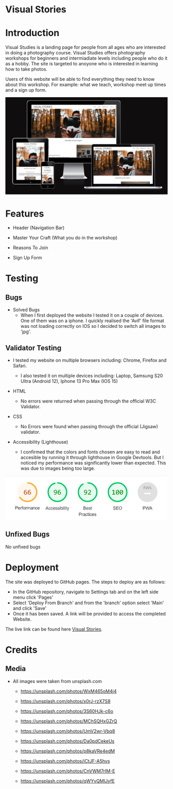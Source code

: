 Visual Stories
=


Introduction
=

Visual Studies is a landing page for people from all ages who are interested in doing a photography course.
Visual Studies offers photography workshops for beginners and intermiadiate levels including people who do it as a hobby.
The site is targeted to anoyone who is interested in learning how to take photos.

Users of this website will be able to find everything they need to know about this workshop. For example: what we teach, workshop meet up times and a sign up form. 


![alt text](assets/images/amiresponsive.png)

Features
=

- Header (Navigation Bar)

- Master Your Craft (What you do in the workshop)

- Reasons To Join

- Sign Up Form


Testing
=

## Bugs

- Solved Bugs
    - When I first deployed the website I tested it on a couple of devices. One of them was on a iphone. I quickly realised the 'Avif' file format was not loading correctly on IOS so I decided to switch all images to 'jpg'.

## Validator Testing

- I tested my website on multiple browsers including: Chrome, Firefox and Safari.
    - I also tested it on multiple devices including: Laptop, Samsung S20 Ultra (Android 12), Iphone 13 Pro Max (IOS 15)

- HTML
    - No errors were returned when passing through the official W3C Validator.
- CSS
    - No Errors were found when passing through the official (Jigsaw) validator.
- Accessibility (Lighthouse)
    - I confirmed that the colors and fonts chosen are easy to read and accesible by running it through lighthouse in Google Devtools. But I noticed my performance was significantly lower than expected. This was due to images being too large.

![alt text](assets/images/lighthouse-results.png)

## Unfixed Bugs

No unfixed bugs

Deployment
=
The site was deployed to GitHub pages. The steps to deploy are as follows:
- In the GitHub repository, navigate to Settings tab and on the left side menu click 'Pages'
- Select 'Deploy From Branch' and from the 'branch' option select 'Main' and click 'Save'
- Once it has been saved. A link will be provided to access the completed Website.

The live link can be found here [Visual Stories](https://rinalds98.github.io/visual-stories/ "Visual Stories").

Credits
=
## **Media**
- All images were taken from unsplash.com
    - https://unsplash.com/photos/WxM465oM4j4

    - https://unsplash.com/photos/x0rJ-rzX7S8

    - https://unsplash.com/photos/3S60HJk-c6o

    - https://unsplash.com/photos/MChSQHxGZrQ

    - https://unsplash.com/photos/UmV2wr-Vbq8

    - https://unsplash.com/photos/Da0pdCekeUs

    - https://unsplash.com/photos/p8kaVRe4edM

    - https://unsplash.com/photos/iCtJF-A5hvs

    - https://unsplash.com/photos/CnVWM7rIM-E

    - https://unsplash.com/photos/qWYvQMIJyfE 
